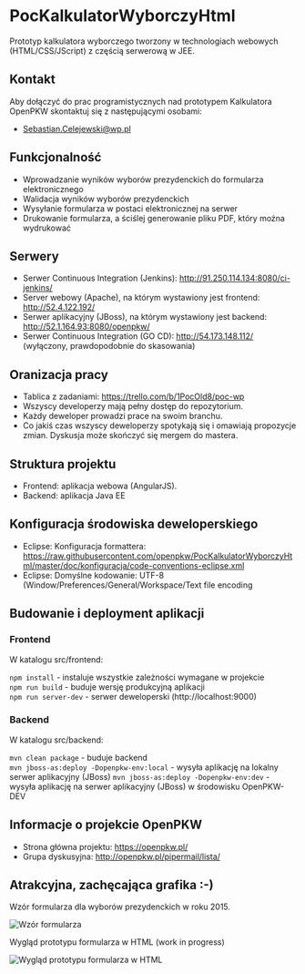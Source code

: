 ﻿# PocKalkulatorWyborczyHtml
Prototyp kalkulatora wyborczego tworzony w technologiach webowych (HTML/CSS/JScript) z częścią serwerową w JEE.

## Kontakt
Aby dołączyć do prac programistycznych nad prototypem Kalkulatora OpenPKW skontaktuj się z następującymi osobami:
- Sebastian.Celejewski@wp.pl

## Funkcjonalność
- Wprowadzanie wyników wyborów prezydenckich do formularza elektronicznego
- Walidacja wyników wyborów prezydenckich
- Wysyłanie formularza w postaci elektronicznej na serwer
- Drukowanie formularza, a ściślej generowanie pliku PDF, który można wydrukować

## Serwery
- Serwer Continuous Integration (Jenkins): http://91.250.114.134:8080/ci-jenkins/
- Server webowy (Apache), na którym wystawiony jest frontend: http://52.4.122.192/
- Serwer aplikacyjny (JBoss), na którym wystawiony jest backend: http://52.1.164.93:8080/openpkw/
- Serwer Continuous Integration (GO CD): http://54.173.148.112/ (wyłączony, prawdopodobnie do skasowania)

## Oranizacja pracy
- Tablica z zadaniami: https://trello.com/b/1PocOld8/poc-wp
- Wszyscy developerzy mają pełny dostęp do repozytorium.
- Każdy deweloper prowadzi prace na swoim branchu.
- Co jakiś czas wszyscy deweloperzy spotykają się i omawiają propozycje zmian. Dyskusja może skończyć się mergem do mastera.

## Struktura projektu
- Frontend: aplikacja webowa (AngularJS).
- Backend: aplikacja Java EE

## Konfiguracja środowiska deweloperskiego
- Eclipse: Konfiguracja formattera: https://raw.githubusercontent.com/openpkw/PocKalkulatorWyborczyHtml/master/doc/konfiguracja/code-conventions-eclipse.xml
- Eclipse: Domyślne kodowanie: UTF-8 (Window/Preferences/General/Workspace/Text file encoding

## Budowanie i deployment aplikacji
### Frontend
W katalogu src/frontend:

```npm install``` - instaluje wszystkie zależności wymagane w projekcie<br/>
```npm run build``` - buduje wersję produkcyjną aplikacji<br/>
```npm run server-dev``` - serwer deweloperski (http://localhost:9000)

### Backend
W katalogu src/backend:

```mvn clean package``` - buduje backend<br/>
```mvn jboss-as:deploy -Dopenpkw-env:local``` - wysyła aplikację na lokalny serwer aplikacyjny (JBoss)
```mvn jboss-as:deploy -Dopenpkw-env:dev``` - wysyła aplikację na serwer aplikacyjny (JBoss) w środowisku OpenPKW-DEV 

## Informacje o projekcie OpenPKW
- Strona główna projektu: https://openpkw.pl/
- Grupa dyskusyjna: http://openpkw.pl/pipermail/lista/

## Atrakcyjna, zachęcająca grafika :-)

Wzór formularza dla wyborów prezydenckich w roku 2015.

![Wzór formularza](https://raw.githubusercontent.com/openpkw/PocKalkulatorWyborczyHtml/master/doc/images/formularz_wzor.png)

Wygląd prototypu formularza w HTML (work in progress)

![Wygląd prototypu formularza w HTML](https://raw.githubusercontent.com/openpkw/PocKalkulatorWyborczyHtml/master/doc/images/formularz_prototyp_html.png)

